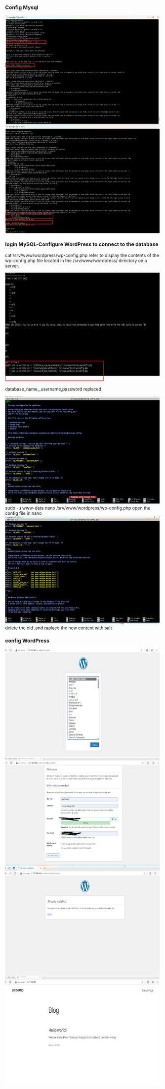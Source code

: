### Config Mysql
<img src="assets/18.png" height="350px" width="500px" />
<img src="assets/19.png" height="350px" width="500px" />

### login MySQL-Configure WordPress to connect to the database
cat /srv/www/wordpress/wp-config.php refer to display the contents of the wp-config.php file located in the /srv/www/wordpress/ directory on a server.

<img src="assets/20.png" height="350px" width="500px" />

database_name_,username,password replaced 

<img src="assets/21.png" height="350px" width="500px" />
sudo -u www-data nano /srv/www/wordpress/wp-config.php open the config file in nano


<img src="assets/22.png" height="350px" width="500px" />
delete the old ,and raplace the new content with salt



### config WordPress
<img src="assets/23.png" height="350px" width="500px" />
<img src="assets/24.png" height="350px" width="500px" />
<img src="assets/25.png" height="350px" width="500px" />
<img src="assets/26.png" height="350px" width="500px" />